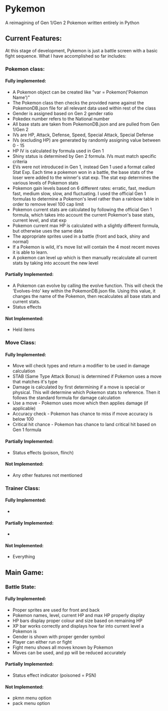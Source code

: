 # Pykemon
A reimagining of Gen 1/Gen 2 Pokemon written entirely in Python

## Current Features:
At this stage of development, Pykemon is just a battle screen with a basic fight sequence. What I have accomplished so far includes:

### Pokemon class:
#### Fully implemented:
* A Pokemon object can be created like "var = Pokemon('Pokemon Name')"
* The Pokemon class then checks the provided name against the PokemonDB.json file for all relevant data used within rest of the class
* Gender is assigned based on Gen 2 gender ratio
* Pokedex number refers to the National number
* All base stats are taken from PokemonDB.json and are pulled from Gen 1/Gen 2
* IVs are HP, Attack, Defense, Speed, Special Attack, Special Defense
* IVs (excluding HP) are generated by randomly assigning value between 0 - 15
* HP IV is calculated by formula used in Gen 1
* Shiny status is determined by Gen 2 formula. IVs must match specific criteria
* EVs were not introduced in Gen 1, instead Gen 1 used a format called Stat Exp. Each time a pokemon won in a battle, the base stats of the loser were added to the winner's stat exp. The stat exp determines the various levels of Pokemon stats
* Pokemon gain levels based on 6 different rates: erratic, fast, medium fast, medium slow, slow, and fluctuating. I used the official Gen 1 formulas to determine a Pokemon's level rather than a rainbow table in order to remove level 100 cap limit
* Pokemon current stats are calculated by following the official Gen 1 formula, which takes into account the current Pokemon's base stats, current level, and stat exp
* Pokemon current max HP is calculated with a slightly different formula, but otherwise uses the same data
* The appropriate sprites used in a battle (front and back, shiny and normal)
* If a Pokemon is wild, it's move list will contain the 4 most recent moves it is able to learn.
* A pokemon can level up which is then manually recalculate all current stats by taking into account the new level

#### Partially Implemented:
* A Pokemon can evolve by calling the evolve function. This will check the 'Evolves-Into' key within the PokemonDB.json file. Using this value, it changes the name of the Pokemon, then recalculates all base stats and current stats.
* Status effects

#### Not Implemented:
* Held items

### Move Class:
#### Fully Implemented:
* Move will check types and return a modifier to be used in damage calculation
* STAB (Same Type Attack Bonus) is determined if Pokemon uses a move that matches it's type
* Damage is calculated by first determining if a move is special or physical. This will determine which Pokemon stats to reference. Then it follows the standard formula for damage calculation
* Use a move - Pokemon uses move which then applies damage (if applicable)
* Accuracy check - Pokemon has chance to miss if move accuracy is below 100
* Critical hit chance - Pokemon has chance to land critical hit based on Gen 1 formula

#### Partially Implemented:
* Status effects (poison, flinch)

#### Not Implemented:

* Any other features not mentioned

### Trainer Class:
#### Fully Implemented:
* 

#### Partially Implemented:
* 

#### Not Implemented:
* Everything

## Main Game:

### Battle State:
#### Fully Implemented:
* Proper sprites are used for front and back
* Pokemon names, level, current HP and max HP properly display
* HP bars display proper colour and size based on remaining HP
* XP bar works correctly and displays how far into current level a Pokemon is
* Gender is shown with proper gender symbol
* Player can either run or fight
* Fight menu shows all moves known by Pokemon
* Moves can be used, and pp will be reduced accurately

#### Partially Implemented:
* Status effect indicator (poisoned = PSN)

#### Not Implemented:
* pkmn menu option
* pack menu option
